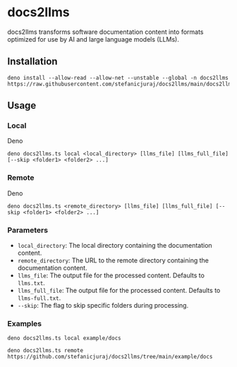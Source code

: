 # docs2llms

docs2llms transforms software documentation content into formats optimized for use by AI and large language models (LLMs).

## Installation

```
deno install --allow-read --allow-net --unstable --global -n docs2llms https://raw.githubusercontent.com/stefanicjuraj/docs2llms/main/docs2llms.ts
```

## Usage

### Local

Deno
```
deno docs2llms.ts local <local_directory> [llms_file] [llms_full_file] [--skip <folder1> <folder2> ...]
```

### Remote

Deno
```
deno docs2llms.ts <remote_directory> [llms_file] [llms_full_file] [--skip <folder1> <folder2> ...]
```

### Parameters

- `local_directory`: The local directory containing the documentation content.
- `remote_directory`: The URL to the remote directory containing the documentation content.
- `llms_file`: The output file for the processed content. Defaults to `llms.txt`.
- `llms_full_file`: The output file for the processed content. Defaults to `llms-full.txt`.
- `--skip`: The flag to skip specific folders during processing.

### Examples

```
deno docs2llms.ts local example/docs
```
```
deno docs2llms.ts remote https://github.com/stefanicjuraj/docs2llms/tree/main/example/docs
```
